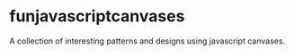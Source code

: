 # funjavascriptcanvases
A collection of interesting patterns and designs using javascript canvases.

